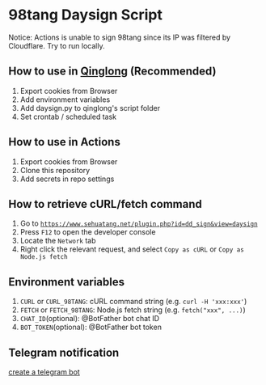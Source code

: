 # 98tang Daysign Script

Notice: Actions is unable to sign 98tang since its IP was filtered by Cloudflare. Try to run locally.

## How to use in [Qinglong](https://github.com/whyour/qinglong) (Recommended)

1. Export cookies from Browser
2. Add environment variables
3. Add daysign.py to qinglong's script folder
4. Set crontab / scheduled task

## How to use in Actions

1. Export cookies from Browser
2. Clone this repository
3. Add secrets in repo settings

## How to retrieve cURL/fetch command

1. Go to [`https://www.sehuatang.net/plugin.php?id=dd_sign&view=daysign`](https://www.sehuatang.net/plugin.php?id=dd_sign&view=daysign)
2. Press `F12` to open the developer console
3. Locate the `Network` tab
4. Right click the relevant request, and select `Copy as cURL` or `Copy as Node.js fetch`

## Environment variables

1. `CURL` or `CURL_98TANG`: cURL command string (e.g. `curl -H 'xxx:xxx'`)
2. `FETCH` or `FETCH_98TANG`: Node.js fetch string (e.g. `fetch("xxx", ...)`)
3. `CHAT_ID`(optional): @BotFather bot chat ID
4. `BOT_TOKEN`(optional): @BotFather bot token

## Telegram notification

[create a telegram bot](https://medium.com/@ManHay_Hong/how-to-create-a-telegram-bot-and-send-messages-with-python-4cf314d9fa3e)
